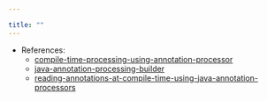 ```yaml
---

title: "" 
---
```


- References:
    - [compile-time-processing-using-annotation-processor](http://codingcompiler.com/compile-time-processing-using-annotation-processor/)
    - [java-annotation-processing-builder](https://www.baeldung.com/java-annotation-processing-builder)
    - [reading-annotations-at-compile-time-using-java-annotation-processors](https://nadundesilva.medium.com/reading-annotations-at-compile-time-using-java-annotation-processors-f5a7604bb2f7)
